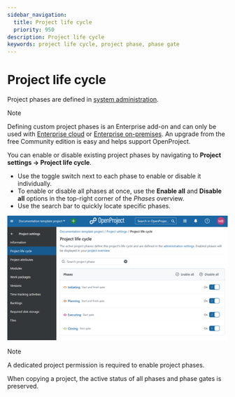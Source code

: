 ```yaml
---
sidebar_navigation:
  title: Project life cycle
  priority: 950
description: Project life cycle
keywords: project life cycle, project phase, phase gate
---
```

# Project life cycle

Project phases are defined in [system administration](../../../../system-admin-guide/projects/project-life-cycle).

> [!NOTE] 
> Defining custom project phases is an Enterprise add-on and can only be used with [Enterprise cloud](../../../../enterprise-guide/enterprise-cloud-guide/) or [Enterprise on-premises](../../../../enterprise-guide/enterprise-on-premises-guide/). An upgrade from the free Community edition is easy and helps support OpenProject.

You can enable or disable existing project phases by navigating to **Project settings → Project life cycle**.

- Use the toggle switch next to each phase to enable or disable it individually.
- To enable or disable all phases at once, use the **Enable all** and **Disable all** options in the top-right corner of the *Phases* overview.
- Use the search bar to quickly locate specific phases.

![Project life cycle under project settings in OpenProject listing all available project phases](openproject_userguide_project_settings_life_cycle.png)

> [!NOTE]
>
> A dedicated project permission is required to enable project phases.

When copying a project, the active status of all phases and phase gates is preserved.

